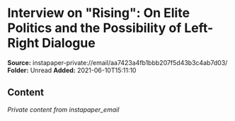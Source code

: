 # Interview on "Rising": On Elite Politics and the Possibility of Left-Right Dialogue

**Source:** instapaper-private://email/aa7423a4fb1bbb207f5d43b3c4ab7d03/
**Folder:** Unread
**Added:** 2021-06-10T15:11:10




## Content
*Private content from instapaper_email*
